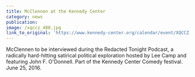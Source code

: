 ```yaml
---
title: McClennen at the Kennedy Center
category: news
publication:
image: /xqccz_480.jpg
link_to_original: 'https://www.kennedy-center.org/calendar/event/XQCCZ'
---
```



McClennen to be interviewed during the Redacted Tonight Podcast, a radically hard-hitting satirical political exploration hosted by Lee Camp and featuring John F. O'Donnell. Part of the Kennedy Center Comedy festival. June 25, 2016.